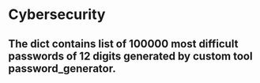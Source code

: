 # Cybersecurity
## The dict contains list of 100000 most difficult passwords of 12 digits generated by custom tool password_generator.
